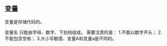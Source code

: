 变量
--
变量是存储代码的。

变量名 只能由字母、数字、下划线组成。
需要注意的是：
1.不能以数字开头；
2.不能包含空格；
3.大小写敏感、变量A和变量a是不同的。

<!--stackedit_data:
eyJoaXN0b3J5IjpbMTI0NDI2OTQ1NV19
-->